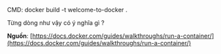   

  

CMD: docker build -t welcome-to-docker .  
  
Từng dòng như vậy có ý nghĩa gì ?  

  

  

  

**Nguồn**: [https://docs.docker.com/guides/walkthroughs/run-a-container/](https://docs.docker.com/guides/walkthroughs/run-a-container/)